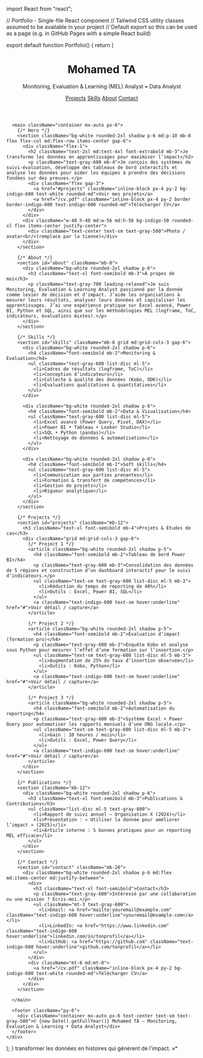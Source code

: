 import React from "react";

// Portfolio - Single-file React component
// Tailwind CSS utility classes assumed to be available in your project
// Default export so this can be used as a page (e.g. in GitHub Pages with a simple React build)

export default function Portfolio() {
  return (
    <div className="min-h-screen bg-gray-50 text-gray-900 font-sans">
      <header className="container mx-auto px-6 py-8 flex items-center justify-between">
        <div>
          <h1 className="text-2xl md:text-3xl font-bold">Mohamed TA</h1>
          <p className="text-sm md:text-base text-gray-600">Monitoring, Evaluation & Learning (MEL) Analyst • Data Analyst</p>
        </div>
        <nav className="space-x-4 text-sm">
          <a href="#projects" className="hover:underline">Projects</a>
          <a href="#skills" className="hover:underline">Skills</a>
          <a href="#about" className="hover:underline">About</a>
          <a href="#contact" className="hover:underline">Contact</a>
        </nav>
      </header>

      <main className="container mx-auto px-6">
        {/* Hero */}
        <section className="bg-white rounded-2xl shadow p-6 md:p-10 mb-8 flex flex-col md:flex-row items-center gap-6">
          <div className="flex-1">
            <h2 className="text-2xl md:text-4xl font-extrabold mb-3">Je transforme les données en apprentissages pour maximiser l’impact</h2>
            <p className="text-gray-600 mb-4">Je conçois des systèmes de suivi-évaluation, développe des tableaux de bord interactifs et analyse les données pour aider les équipes à prendre des décisions fondées sur des preuves.</p>
            <div className="flex gap-3">
              <a href="#projects" className="inline-block px-4 py-2 bg-indigo-600 text-white rounded-md">Voir mes projets</a>
              <a href="/cv.pdf" className="inline-block px-4 py-2 border border-indigo-600 text-indigo-600 rounded-md">Télécharger CV</a>
            </div>
          </div>
          <div className="w-48 h-48 md:w-56 md:h-56 bg-indigo-50 rounded-xl flex items-center justify-center">
            <div className="text-center text-sm text-gray-500">Photo / avatar<br/>(remplace par la tienne)</div>
          </div>
        </section>

        {/* About */}
        <section id="about" className="mb-8">
          <div className="bg-white rounded-2xl shadow p-6">
            <h3 className="text-xl font-semibold mb-3">À propos de moi</h3>
            <p className="text-gray-700 leading-relaxed">Je suis Monitoring, Evaluation & Learning Analyst passionné par la donnée comme levier de décision et d’impact. J’aide les organisations à mesurer leurs résultats, analyser leurs données et capitaliser les apprentissages. J’ai une expérience pratique sur Excel avancé, Power BI, Python et SQL, ainsi que sur les méthodologies MEL (logframe, ToC, indicateurs, évaluations mixtes).</p>
          </div>
        </section>

        {/* Skills */}
        <section id="skills" className="mb-8 grid md:grid-cols-3 gap-6">
          <div className="bg-white rounded-2xl shadow p-6">
            <h4 className="font-semibold mb-2">Monitoring & Evaluation</h4>
            <ul className="text-gray-600 list-disc ml-5">
              <li>Cadres de résultats (logframe, ToC)</li>
              <li>Conception d’indicateurs</li>
              <li>Collecte & qualité des données (Kobo, ODK)</li>
              <li>Évaluations qualitatives & quantitatives</li>
            </ul>
          </div>

          <div className="bg-white rounded-2xl shadow p-6">
            <h4 className="font-semibold mb-2">Data & Visualisation</h4>
            <ul className="text-gray-600 list-disc ml-5">
              <li>Excel avancé (Power Query, Pivot, DAX)</li>
              <li>Power BI • Tableau • Looker Studio</li>
              <li>SQL • Python (pandas)</li>
              <li>Nettoyage de données & automatisation</li>
            </ul>
          </div>

          <div className="bg-white rounded-2xl shadow p-6">
            <h4 className="font-semibold mb-2">Soft skills</h4>
            <ul className="text-gray-600 list-disc ml-5">
              <li>Communication aux parties prenantes</li>
              <li>Formation & transfert de compétences</li>
              <li>Gestion de projets</li>
              <li>Rigueur analytique</li>
            </ul>
          </div>
        </section>

        {/* Projects */}
        <section id="projects" className="mb-12">
          <h3 className="text-xl font-semibold mb-4">Projets & Études de cas</h3>
          <div className="grid md:grid-cols-3 gap-6">
            {/* Project 1 */}
            <article className="bg-white rounded-2xl shadow p-5">
              <h4 className="font-semibold mb-2">Tableau de bord Power BI</h4>
              <p className="text-gray-600 mb-3">Consolidation des données de 5 régions et construction d’un dashboard interactif pour le suivi d’indicateurs.</p>
              <ul className="text-sm text-gray-600 list-disc ml-5 mb-3">
                <li>Réduction du temps de reporting de 40%</li>
                <li>Outils : Excel, Power BI, SQL</li>
              </ul>
              <a className="text-indigo-600 text-sm hover:underline" href="#">Voir détail / capture</a>
            </article>

            {/* Project 2 */}
            <article className="bg-white rounded-2xl shadow p-5">
              <h4 className="font-semibold mb-2">Évaluation d’impact (formation pro)</h4>
              <p className="text-gray-600 mb-3">Enquête Kobo et analyse sous Python pour mesurer l’effet d’une formation sur l’insertion.</p>
              <ul className="text-sm text-gray-600 list-disc ml-5 mb-3">
                <li>Augmentation de 25% du taux d’insertion observée</li>
                <li>Outils : Kobo, Python</li>
              </ul>
              <a className="text-indigo-600 text-sm hover:underline" href="#">Voir détail / capture</a>
            </article>

            {/* Project 3 */}
            <article className="bg-white rounded-2xl shadow p-5">
              <h4 className="font-semibold mb-2">Automatisation du reporting</h4>
              <p className="text-gray-600 mb-3">Système Excel + Power Query pour automatiser les rapports mensuels d’une ONG locale.</p>
              <ul className="text-sm text-gray-600 list-disc ml-5 mb-3">
                <li>Gain : 10 heures / mois</li>
                <li>Outils : Excel, Power Query</li>
              </ul>
              <a className="text-indigo-600 text-sm hover:underline" href="#">Voir détail / capture</a>
            </article>
          </div>
        </section>

        {/* Publications */}
        <section className="mb-12">
          <div className="bg-white rounded-2xl shadow p-6">
            <h3 className="text-xl font-semibold mb-3">Publications & Contributions</h3>
            <ul className="list-disc ml-5 text-gray-600">
              <li>Rapport de suivi annuel — Organisation X (2024)</li>
              <li>Présentation : « Utiliser la donnée pour améliorer l’impact » (2025)</li>
              <li>Article interne : 5 bonnes pratiques pour un reporting MEL efficace</li>
            </ul>
          </div>
        </section>

        {/* Contact */}
        <section id="contact" className="mb-20">
          <div className="bg-white rounded-2xl shadow p-6 md:flex md:items-center md:justify-between">
            <div>
              <h3 className="text-xl font-semibold">Contact</h3>
              <p className="text-gray-600">Intéressé par une collaboration ou une mission ? Écris-moi.</p>
              <ul className="mt-3 text-gray-600">
                <li>Email: <a href="mailto:youremail@example.com" className="text-indigo-600 hover:underline">youremail@example.com</a></li>
                <li>LinkedIn: <a href="https://www.linkedin.com" className="text-indigo-600 hover:underline">linkedin.com/in/tonprofil</a></li>
                <li>GitHub: <a href="https://github.com" className="text-indigo-600 hover:underline">github.com/tonprofil</a></li>
              </ul>
            </div>
            <div className="mt-6 md:mt-0">
              <a href="/cv.pdf" className="inline-block px-4 py-2 bg-indigo-600 text-white rounded-md">Télécharger CV</a>
            </div>
          </div>
        </section>

      </main>

      <footer className="py-6">
        <div className="container mx-auto px-6 text-center text-sm text-gray-500">© {new Date().getFullYear()} Mohamed TA — Monitoring, Evaluation & Learning • Data Analyst</div>
      </footer>
    </div>
  );
}
transformer les données en histoires qui génèrent de l’impact. »*

